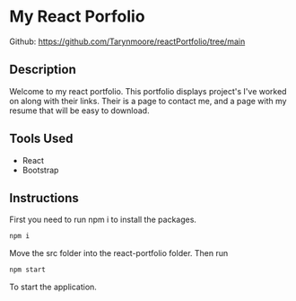 # My React Porfolio
Github: https://github.com/Tarynmoore/reactPortfolio/tree/main

## Description
Welcome to my react portfolio. This portfolio displays project's I've worked on along with their links.
Their is a page to contact me, and a page with my resume that will be easy to download. 

## Tools Used 
+ React
+ Bootstrap

## Instructions 
First you need to run npm i to install the packages. 
```bash
npm i 
```
Move the src folder into the react-portfolio folder. 
Then run 
```bash
npm start
```
To start the application. 
